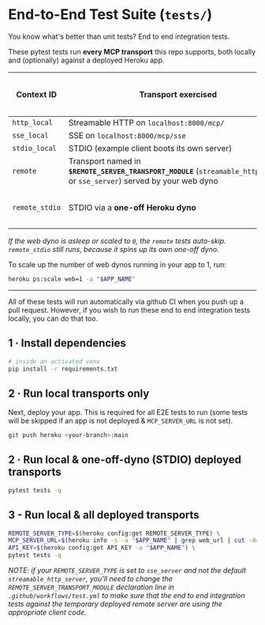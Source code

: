 # End-to-End Test Suite (`tests/`)

You know what's better than unit tests? End to end integration tests.

These pytest tests run **every MCP transport** this repo supports, both locally and (optionally) against a deployed Heroku app.

| Context ID        | Transport exercised                                       | Needs running **web** dyno? |
|-------------------|-----------------------------------------------------------|-----------------------------|
| `http_local`      | Streamable HTTP on `localhost:8000/mcp/`                  | — |
| `sse_local`       | SSE on `localhost:8000/mcp/sse`                           | — |
| `stdio_local`     | STDIO (example client boots its own server)               | — |
| `remote`          | Transport named in **`$REMOTE_SERVER_TRANSPORT_MODULE`**&nbsp;(`streamable_http_server` or `sse_server`) served by your web dyno | **Yes** |
| `remote_stdio`    | STDIO via a **one-off Heroku dyno**                       | **No** – works even at `web=0` |

*If the web dyno is asleep or scaled to `0`, the `remote` tests auto-skip.
`remote_stdio` still runs, because it spins up its own one-off dyno.*

To scale up the number of web dynos running in your app to 1, run:
```bash
heroku ps:scale web=1 -a "$APP_NAME"
```

---
All of these tests will run automatically via github CI when you push up a pull request.
However, if you wish to run these end to end integration tests locally, you can do that too.

## 1 · Install dependencies

```bash
# inside an activated venv
pip install -r requirements.txt
```

## 2 · Run local transports only
Next, deploy your app. This is required for all E2E tests to run (some tests will be skipped if an app is not deployed & `MCP_SERVER_URL` is not set).
```bash
git push heroku <your-branch>:main
```

## 2 · Run local & one-off-dyno (STDIO) deployed transports
```bash
pytest tests -q
```

## 3 - Run local & all deployed transports
```bash
REMOTE_SERVER_TYPE=$(heroku config:get REMOTE_SERVER_TYPE) \
MCP_SERVER_URL=$(heroku info -s -a "$APP_NAME" | grep web_url | cut -d= -f2 | tr -d '\n') \
API_KEY=$(heroku config:get API_KEY -a "$APP_NAME") \
pytest tests -q
```

*NOTE: if your `REMOTE_SERVER_TYPE` is set to `sse_server` and not the default `streamable_http_server`, you'll need to change the `REMOTE_SERVER_TRANSPORT_MODULE` declaration line in `.github/workflows/test.yml` to make sure that the end to end integration tests against the temporary deployed remote server are using the appropriate client code.*